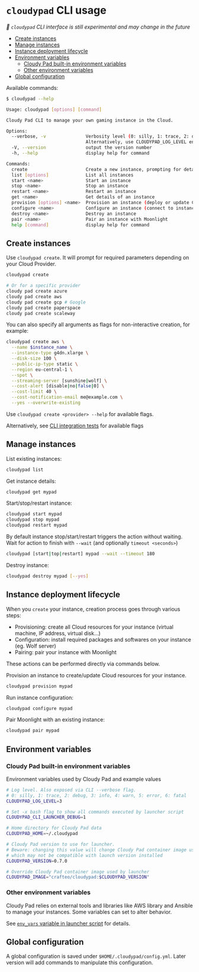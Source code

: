 # `cloudypad` CLI usage

_🧪 `cloudypad` CLI interface is still experimental and may change in the future_

- [Create instances](#create-instances)
- [Manage instances](#manage-instances)
- [Instance deployment lifecycle](#instance-deployment-lifecycle)
- [Environment variables](#environment-variables)
  - [Cloudy Pad built-in environment variables](#cloudy-pad-built-in-environment-variables)
  - [Other environment variables](#other-environment-variables)
- [Global configuration](#global-configuration)

Available commands:

```sh
$ cloudypad --help

Usage: cloudypad [options] [command]

Cloudy Pad CLI to manage your own gaming instance in the Cloud.

Options:
  --verbose, -v               Verbosity level (0: silly, 1: trace, 2: debug, 3: info, 4: warn, 5: error, 6: fatal)
                              Alternatively, use CLOUDYPAD_LOG_LEVEL environment variable.
  -V, --version               output the version number
  -h, --help                  display help for command

Commands:
  create                      Create a new instance, prompting for details. Use `create <provider> for provider-specific creation commands.`
  list [options]              List all instances
  start <name>                Start an instance
  stop <name>                 Stop an instance
  restart <name>              Restart an instance
  get <name>                  Get details of an instance
  provision [options] <name>  Provision an instance (deploy or update Cloud resources)
  configure <name>            Configure an instance (connect to instance and install drivers, packages, etc.)
  destroy <name>              Destroy an instance
  pair <name>                 Pair an instance with Moonlight
  help [command]              display help for command
```

## Create instances

Use `cloudypad create`. It will prompt for required parameters depending on your Cloud Provider.

```sh
cloudypad create 

# Or for a specific provider
cloudy pad create azure
cloudy pad create aws
cloudy pad create gcp # Google
cloudy pad create paperspace
cloudy pad create scaleway
```

You can also specify all arguments as flags for non-interactive creation, for example:

```sh
cloudypad create aws \
  --name $instance_name \
  --instance-type g4dn.xlarge \
  --disk-size 100 \
  --public-ip-type static \
  --region eu-central-1 \
  --spot \
  --streaming-server [sunshine|wolf] \
  --cost-alert [disable|no|false|0] \
  --cost-limit 40 \
  --cost-notification-email me@example.com \
  --yes --overwrite-existing
```

Use `cloudypad create <provider> --help` for available flags.

Alternatively, see [CLI integration tests](https://github.com/ap0ught/cloudypad/blob/master/test/integ/cli-full-lifecycle) for available flags

## Manage instances

List existing instances:

```sh
cloudypad list
```

Get instance details:

```sh
cloudypad get mypad
```

Start/stop/restart instance:

```sh
cloudypad start mypad
cloudypad stop mypad
cloudypad restart mypad
```

By default instance stop/start/restart triggers the action without waiting. Wait for action to finish with `--wait` (and optionally `timeout <seconds>`)

```sh
cloudypad [start|top|restart] mypad --wait --timeout 180
```

Destroy instance:

```sh
cloudypad destroy mypad [--yes]
```

## Instance deployment lifecycle

When you `create` your instance, creation process goes through various steps:

- Provisioning: create all Cloud resources for your instance (virtual machine, IP address, virtual disk...)
- Configuration: install required packages and softwares on your instance (eg. Wolf server)
- Pairing: pair your instance with Moonlight

These actions can be performed directly via commands below.

Provision an instance to create/update Cloud resources for your instance.

```sh
cloudypad provision mypad
```

Run instance configuration:

```sh
cloudypad configure mypad
```

Pair Moonlight with an existing instance:

```sh
cloudypad pair mypad
```

## Environment variables

### Cloudy Pad built-in environment variables

Environment variables used by Cloudy Pad and example values

```sh
# Log level. Also exposed via CLI --verbose flag.
# 0: silly, 1: trace, 2: debug, 3: info, 4: warn, 5: error, 6: fatal
CLOUDYPAD_LOG_LEVEL=3

# Set -x bash flag to show all commands executed by launcher script
CLOUDYPAD_CLI_LAUNCHER_DEBUG=1

# Home directory for Cloudy Pad data
CLOUDYPAD_HOME=~/.cloudypad

# Cloudy Pad version to use for launcher.
# Beware: changing this value will change Cloudy Pad container image used
# which may not be compatible with launch version installed
CLOUDYPAD_VERSION=0.7.0

# Override Cloudy Pad container image used by launcher
CLOUDYPAD_IMAGE="crafteo/cloudypad:$CLOUDYPAD_VERSION"
```

### Other environment variables

Cloudy Pad relies on external tools and libraries like AWS library and Ansible to manage your instances. Some variables can set to alter behavior.

See [`env_vars` variable in launcher script](https://github.com/ap0ught/cloudypad/blob/master/cloudypad.sh#L117C11-L117C19) for details. 

## Global configuration

A global configuration is saved under `$HOME/.cloudypad/config.yml`. Later version will add commands to manipulate this configuration.